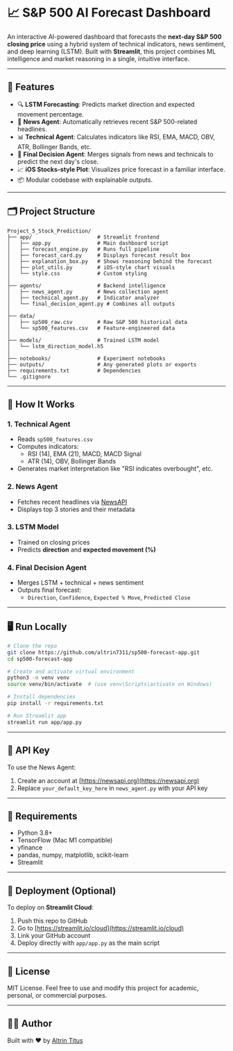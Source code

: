 # 📈 S&P 500 AI Forecast Dashboard

An interactive AI-powered dashboard that forecasts the **next-day S&P 500 closing price** using a hybrid system of technical indicators, news sentiment, and deep learning (LSTM). Built with **Streamlit**, this project combines ML intelligence and market reasoning in a single, intuitive interface.

---

## 🧠 Features

- 🔍 **LSTM Forecasting**: Predicts market direction and expected movement percentage.
- 📰 **News Agent**: Automatically retrieves recent S&P 500-related headlines.
- 📊 **Technical Agent**: Calculates indicators like RSI, EMA, MACD, OBV, ATR, Bollinger Bands, etc.
- 🧾 **Final Decision Agent**: Merges signals from news and technicals to predict the next day's close.
- 📈 **iOS Stocks-style Plot**: Visualizes price forecast in a familiar interface.
- 📦 Modular codebase with explainable outputs.

---

## 🗂️ Project Structure

```
Project_5_Stock_Prediction/
├── app/                     # Streamlit frontend
│   ├── app.py               # Main dashboard script
│   ├── forecast_engine.py   # Runs full pipeline
│   ├── forecast_card.py     # Displays forecast result box
│   ├── explanation_box.py   # Shows reasoning behind the forecast
│   ├── plot_utils.py        # iOS-style chart visuals
│   └── style.css            # Custom styling
│
├── agents/                  # Backend intelligence
│   ├── news_agent.py        # News collection agent
│   ├── technical_agent.py   # Indicator analyzer
│   └── final_decision_agent.py # Combines all outputs
│
├── data/
│   ├── sp500_raw.csv        # Raw S&P 500 historical data
│   └── sp500_features.csv   # Feature-engineered data
│
├── models/                  # Trained LSTM model
│   └── lstm_direction_model.h5
│
├── notebooks/               # Experiment notebooks
├── outputs/                 # Any generated plots or exports
├── requirements.txt         # Dependencies
└── .gitignore
```

---

## 🧪 How It Works

### 1. **Technical Agent**
- Reads `sp500_features.csv`
- Computes indicators:
  - RSI (14), EMA (21), MACD, MACD Signal
  - ATR (14), OBV, Bollinger Bands
- Generates market interpretation like "RSI indicates overbought", etc.

### 2. **News Agent**
- Fetches recent headlines via [NewsAPI](https://newsapi.org/)
- Displays top 3 stories and their metadata

### 3. **LSTM Model**
- Trained on closing prices
- Predicts **direction** and **expected movement (%)**

### 4. **Final Decision Agent**
- Merges LSTM + technical + news sentiment
- Outputs final forecast:
  - `Direction`, `Confidence`, `Expected % Move`, `Predicted Close`

---

## 🖥️ Run Locally

```bash
# Clone the repo
git clone https://github.com/altrin7311/sp500-forecast-app.git
cd sp500-forecast-app

# Create and activate virtual environment
python3 -m venv venv
source venv/bin/activate  # (use venv\Scripts\activate on Windows)

# Install dependencies
pip install -r requirements.txt

# Run Streamlit app
streamlit run app/app.py
```

---

## 🔐 API Key

To use the News Agent:
1. Create an account at [https://newsapi.org](https://newsapi.org)
2. Replace `your_default_key_here` in `news_agent.py` with your API key

---

## 📌 Requirements

- Python 3.8+
- TensorFlow (Mac M1 compatible)
- yfinance
- pandas, numpy, matplotlib, scikit-learn
- Streamlit

---

## 🚀 Deployment (Optional)

To deploy on **Streamlit Cloud**:
1. Push this repo to GitHub
2. Go to [https://streamlit.io/cloud](https://streamlit.io/cloud)
3. Link your GitHub account
4. Deploy directly with `app/app.py` as the main script

---

## 📄 License

MIT License. Feel free to use and modify this project for academic, personal, or commercial purposes.

---

## 🙋‍♂️ Author

Built with ❤️ by [Altrin Titus](https://www.linkedin.com/in/altrin-titus-101443293)

